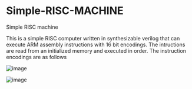 # Simple-RISC-MACHINE
Simple RISC machine

This is a simple RISC computer written in synthesizable verilog that can execute ARM assembly instructions with 16 bit encodings. The intructions are read from an initialized memory and executed in order.
The instruction encodings are as follows

![image](https://user-images.githubusercontent.com/73015873/153132443-40ed14b6-0f3c-44b5-9a3c-4e7ac476b4c3.png)

![image](https://user-images.githubusercontent.com/73015873/153132624-876fba9d-bf9a-47d8-8bc1-82baf55440e9.png)





